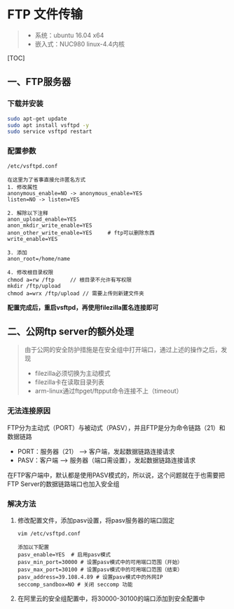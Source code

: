 # FTP 文件传输

> - 系统：ubuntu 16.04 x64
> - 嵌入式：NUC980 linux-4.4内核



[TOC]

## 一、FTP服务器

### 下载并安装

```bash
sudo apt-get update
sudo apt install vsftpd -y
sudo service vsftpd restart
```

### 配置参数

```
/etc/vsftpd.conf

在这里为了省事直接允许匿名方式
1. 修改属性
anonymous_enable=NO -> anonymous_enable=YES
listen=NO -> listen=YES

2. 解除以下注释
anon_upload_enable=YES
anon_mkdir_write_enable=YES
anon_other_write_enable=YES		# ftp可以删除东西
write_enable=YES

3. 添加
anon_root=/home/name

4. 修改根目录权限
chmod a=rw /ftp		// 根目录不允许有写权限
mkdir /ftp/upload
chmod a=wrx	/ftp/upload	// 需要上传则新建文件夹
```

**配置完成后，重启vsftpd，再使用filezilla匿名连接即可**



## 二、公网ftp server的额外处理

> 由于公网的安全防护措施是在安全组中打开端口，通过上述的操作之后，发现
>
> - filezilla必须切换为主动模式
> - filezilla卡在读取目录列表
> - arm-linux通过ftpget/ftpput命令连接不上（timeout）

### 无法连接原因

FTP分为主动式（PORT）与被动式（PASV），并且FTP是分为命令链路（21）和数据链路

- PORT：服务器（21） --> 客户端，发起数据链路连接请求
- PASV：客户端 --> 服务器（端口需设置），发起数据链路连接请求

在FTP客户端中，默认都是使用PASV模式的，所以说，这个问题就在于也需要把FTP Server的数据链路端口也加入安全组

### 解决方法

1. 修改配置文件，添加pasv设置，将pasv服务器的端口固定	

   ```
   vim /etc/vsftpd.conf
   
   添加以下配置
   pasv_enable=YES  # 启用pasv模式
   pasv_min_port=30000 # 设置pasv模式中的可用端口范围（开始）
   pasv_max_port=30100 # 设置pasv模式中的可用端口范围（结束）
   pasv_address=39.108.4.89 # 设置pasv模式中的外网IP
   seccomp_sandbox=NO # 关闭 seccomp 功能
   ```

2. 在阿里云的安全组配置中，将30000-30100的端口添加到安全配置中

